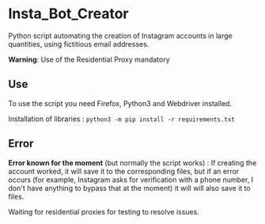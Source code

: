 # Insta_Bot_Creator
Python script automating the creation of Instagram accounts in large quantities, using fictitious email addresses.

**Warning**: Use of the Residential Proxy mandatory


## Use
To use the script you need Firefox, Python3 and Webdriver installed.

Installation of libraries :
`python3 -m pip install -r requirements.txt`

## Error
**Error known for the moment** (but normally the script works) :
If creating the account worked, it will save it to the corresponding files, but if an error occurs (for example, Instagram asks for verification with a phone number, I don't have anything to bypass that at the moment) it will will also save it to files.

Waiting for residential proxies for testing to resolve issues.
